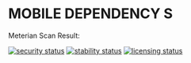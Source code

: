 # MOBILE DEPENDENCY S

Meterian Scan Result: <br>

[![security status](https://www.meterian.com/badge/gh/roggiedc/RN/security)](https://www.meterian.com/report/gh/roggiedc/RN)
[![stability status](https://www.meterian.com/badge/gh/roggiedc/RN/stability)](https://www.meterian.com/report/gh/roggiedc/RN)
[![licensing status](https://www.meterian.com/badge/gh/roggiedc/RN/licensing)](https://www.meterian.com/report/gh/roggiedc/RN)
